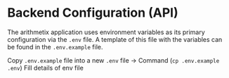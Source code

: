 # Backend Configuration (API)

The arithmetix application uses environment variables as its primary configuration via the `.env` file. A template of this file with the variables can be found in the `.env.example` file.

Copy `.env.example` file into a new `.env` file
    -> Command (`cp .env.example .env`)
Fill details of env file
